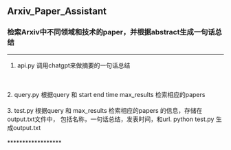 ## Arxiv_Paper_Assistant
### 检索Arxiv中不同领域和技术的paper，并根据abstract生成一句话总结
******************
1. api.py 调用chatgpt来做摘要的一句话总结
  <br>
  <br>
2. query.py 根据query 和 start end time max_results 检索相应的papers
  <br>
  <br>
3. test.py 根据query 和 max_results 检索相应的papers 的信息，存储在output.txt文件中，
包括名称，一句话总结，发表时间，和url. python test.py 生成output.txt
  <br>
  <br>
******************

